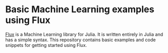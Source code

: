 # Basic Machine Learning examples using Flux

[Flux](https://fluxml.ai/) is a Machine Learning library for Julia. It is written entirely in Julia and has a simple syntax. This repository contains basic examples and code snippets for getting started using Flux. 